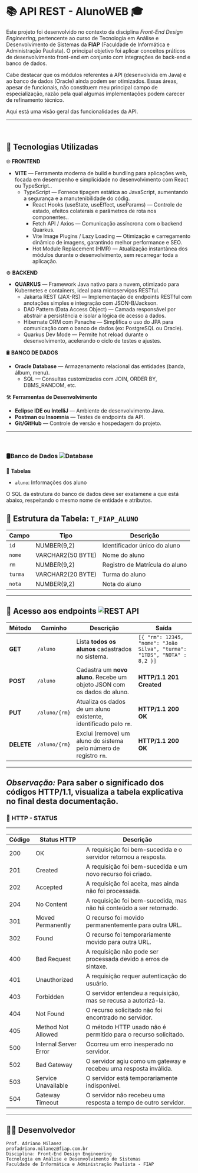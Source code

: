 # 📚 API REST - AlunoWEB 🎓

Este projeto foi desenvolvido no contexto da disciplina _Front-End Design Engineering_, pertencente ao curso de Tecnologia em Análise e Desenvolvimento de Sistemas da **FIAP** (Faculdade de Informática e Administração Paulista). O principal objetivo foi aplicar conceitos práticos de desenvolvimento front-end em conjunto com integrações de back-end e banco de dados.

Cabe destacar que os módulos referentes à API (desenvolvida em Java) e ao banco de dados (Oracle) ainda podem ser otimizados. Essas áreas, apesar de funcionais, não constituem meu principal campo de especialização, razão pela qual algumas implementações podem carecer de refinamento técnico.

Aqui está uma visão geral das funcionalidades da API.

---

&nbsp;

## 🧩 Tecnologias Utilizadas

🌐 **FRONTEND**

- **VITE** — Ferramenta moderna de build e bundling para aplicações web, focada em desempenho e simplicidade no desenvolvimento com React ou TypeScript..
    - TypeScript — Fornece tipagem estática ao JavaScript, aumentando a segurança e a manutenibilidade do códig.
        - React Hooks (useState, useEffect, useParams) — Controle de estado, efeitos colaterais e parâmetros de rota nos componentes..
        - Fetch API / Axios — Comunicação assíncrona com o backend Quarkus.
        - Vite Image Plugins / Lazy Loading — Otimização e carregamento dinâmico de imagens, garantindo melhor performance e SEO.
        - Hot Module Replacement (HMR) — Atualização instantânea dos módulos durante o desenvolvimento, sem recarregar toda a aplicação.

⚙️ **BACKEND**

- **QUARKUS**  — Framework Java nativo para a nuvem, otimizado para Kubernetes e containers, ideal para microserviços RESTful.
    - Jakarta REST (JAX-RS) — Implementação de endpoints RESTful com anotações simples e integração com JSON-B/Jackson.
    - DAO Pattern (Data Access Object) — Camada responsável por abstrair a persistência e isolar a lógica de acesso a dados.
    - Hibernate ORM com Panache — Simplifica o uso do JPA para comunicação com o banco de dados (ex: PostgreSQL ou Oracle).
    - Quarkus Dev Mode — Permite hot reload durante o desenvolvimento, acelerando o ciclo de testes e ajustes.

🛢️ **BANCO DE DADOS**

- **Oracle Database** — Armazenamento relacional das entidades (banda, álbum, menu).
    - SQL — Consultas customizadas com JOIN, ORDER BY, DBMS_RANDOM, etc.

🛠️ **Ferramentas de Desenvolvimento**

- **Eclipse IDE ou IntelliJ** — Ambiente de desenvolvimento Java.
- **Postman ou Insomnia** — Testes de endpoints da API.
- **Git/GitHub** — Controle de versão e hospedagem do projeto.

---

&nbsp;

### 🛢️Banco de Dados ![Database](https://img.shields.io/badge/Database-Oracle-blue?logo=oracle)

📁 **Tabelas**

- `aluno`: Informações dos aluno

O SQL da estrutura do banco de dados deve ser exatamene a que está abaixo, respeitando o mesmo nome de entidade e atributos.


## 🧩 Estrutura da Tabela: `T_FIAP_ALUNO`

| Campo   | Tipo                | Descrição                        |
|---------|---------------------|----------------------------------|
| `id`    | NUMBER(9,2)         | Identificador único do aluno     |
| `nome`  | VARCHAR2(50 BYTE)   | Nome do aluno                    |
| `rm`    | NUMBER(9,2)         | Registro de Matrícula do aluno   |
| `turma` | VARCHAR2(20 BYTE)   | Turma do aluno                   |
| `nota`  | NUMBER(9,2)         | Nota do aluno                    |

---

## 🚀 Acesso aos endpoints ![REST API](https://img.shields.io/badge/API-RESTful-green?style=flat&logo=api)
| Método     | Caminho       | Descrição                                                                | Saída                                                                    |
| ---------- | ------------- | ------------------------------------------------------------------------ |--------------------------------------------------------------------------|
| **GET**    | `/aluno`      | Lista **todos os alunos** cadastrados no sistema.                        | `[{ "rm": 12345, "nome": "João Silva", "turma": "1TDS", "NOTA" : 8,2 }]` |
| **POST**   | `/aluno`      | Cadastra um **novo aluno**. Recebe um objeto JSON com os dados do aluno. | **HTTP/1.1 201 Created**                                                 |
| **PUT**    | `/aluno/{rm}` | Atualiza os dados de um aluno existente, identificado pelo `rm`.         | **HTTP/1.1 200 OK**                                                      |
| **DELETE** | `/aluno/{rm}` | Exclui (remove) um aluno do sistema pelo número de registro `rm`.        | **HTTP/1.1 200 OK**                                                      |

---
*Observação:* Para saber o significado dos códigos HTTP/1.1, visualiza a tabela explicativa no final desta documentação.
&nbsp;
---

### 🔁 HTTP - STATUS

---

| Código | Status HTTP                      | Descrição                                                           |
|--------|----------------------------------|---------------------------------------------------------------------|
| 200    | OK                               | A requisição foi bem-sucedida e o servidor retornou a resposta.     |
| 201    | Created                          | A requisição foi bem-sucedida e um novo recurso foi criado.         |
| 202    | Accepted                         | A requisição foi aceita, mas ainda não foi processada.              |
| 204    | No Content                       | A requisição foi bem-sucedida, mas não há conteúdo a ser retornado. |
| 301    | Moved Permanently                | O recurso foi movido permanentemente para outra URL.                |
| 302    | Found                            | O recurso foi temporariamente movido para outra URL.                |
| 400    | Bad Request                      | A requisição não pode ser processada devido a erros de sintaxe.     |
| 401    | Unauthorized                     | A requisição requer autenticação do usuário.                        |
| 403    | Forbidden                        | O servidor entendeu a requisição, mas se recusa a autorizá-la.      |
| 404    | Not Found                        | O recurso solicitado não foi encontrado no servidor.                |
| 405    | Method Not Allowed               | O método HTTP usado não é permitido para o recurso solicitado.      |
| 500    | Internal Server Error            | Ocorreu um erro inesperado no servidor.                             |
| 502    | Bad Gateway                      | O servidor agiu como um gateway e recebeu uma resposta inválida.    |
| 503    | Service Unavailable              | O servidor está temporariamente indisponível.                       |
| 504    | Gateway Timeout                  | O servidor não recebeu uma resposta a tempo de outro servidor.      |

---

## 🧑‍💻 Desenvolvedor

    Prof. Adriano Milanez
    profadriano.milanez@fiap.com.br
    Disciplina: Front-End Design Engineering
    Tecnologia em Análise e Desenvolvimento de Sistemas
    Faculdade de Informática e Administração Paulista - FIAP
